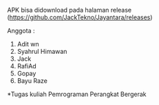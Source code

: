 APK bisa didownload pada halaman release (https://github.com/JackTekno/Jayantara/releases)

Anggota :
1. Adit wn
2. Syahrul Himawan
3. Jack
4. RafiAd
5. Gopay
6. Bayu Raze

*Tugas kuliah Pemrograman Perangkat Bergerak

